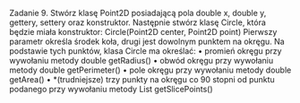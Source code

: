 Zadanie 9.
Stwórz klasę Point2D posiadającą pola double x, double y, gettery, settery oraz konstruktor. Następnie
stwórz klasę Circle, która będzie miała konstruktor:
Circle(Point2D center, Point2D point)
Pierwszy parametr określa środek koła, drugi jest dowolnym punktem na okręgu. Na podstawie tych
punktów, klasa Circle ma określać:
• promień okręgu przy wywołaniu metody double getRadius()
• obwód okręgu przy wywołaniu metody double getPerimeter()
• pole okręgu przy wywołaniu metody double getArea()
• *(trudniejsze) trzy punkty na okręgu co 90 stopni od punktu podanego przy wywołaniu metody
List<Point2D> getSlicePoints()